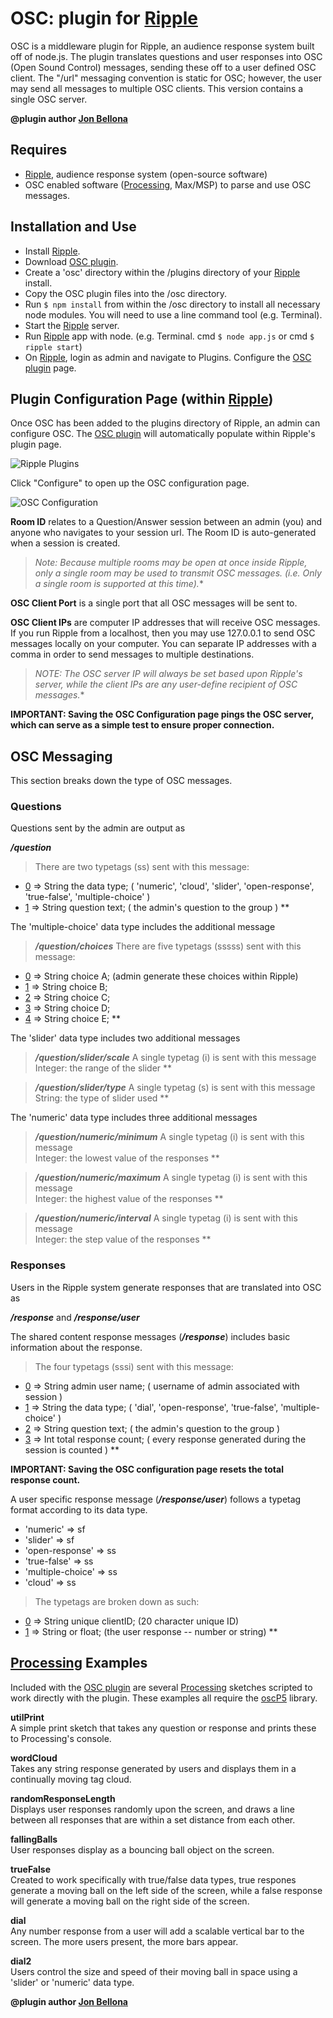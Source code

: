 OSC: plugin for [Ripple][0]
====================

OSC is a middleware plugin for Ripple, an audience response system built off of node.js.
The plugin translates questions and user responses into OSC (Open Sound Control) messages, sending these off to a user defined OSC client.
The "/url" messaging convention is static for OSC; however, the user may send all messages to multiple OSC clients.
This version contains a single OSC server.

**@plugin author [Jon Bellona][1]**

Requires
---------------------

- [Ripple][0], audience response system (open-source software)
- OSC enabled software ([Processing][2], Max/MSP) to parse and use OSC messages.



Installation and Use
---------------------

- Install [Ripple][0].
- Download [OSC plugin][5].
- Create a 'osc' directory within the /plugins directory of your [Ripple][0] install. 
- Copy the OSC plugin files into the /osc directory.
- Run <code>$ npm install</code>  from within the /osc directory to install all necessary node modules. You will need to use a line command tool (e.g. Terminal).
- Start the [Ripple][0] server.
- Run [Ripple][0] app with node. (e.g. Terminal. cmd <code>$ node app.js</code>  or cmd <code>$ ripple start</code>)
- On [Ripple][0], login as admin and navigate to Plugins. Configure the [OSC plugin][5] page.



Plugin Configuration Page (within [Ripple][0])
---------------------

Once OSC has been added to the plugins directory of Ripple, an admin can configure OSC.
The [OSC plugin][5] will automatically populate within Ripple's plugin page. 

![Ripple Plugins][img1]

Click "Configure" to open up the OSC configuration page.

![OSC Configuration][img2]

__Room ID__ relates to a Question/Answer session between an admin (you) and anyone who navigates to your session url. The Room ID is auto-generated when a session is created.

 > *Note: Because multiple rooms may be open at once inside Ripple, only a single room may be used to transmit OSC messages. (i.e. Only a single room is supported at this time).**

__OSC Client Port__ is a single port that all OSC messages will be sent to.

__OSC Client IPs__ are computer IP addresses that will receive OSC messages. If you run Ripple from a localhost, then you may use 127.0.0.1 to send OSC messages locally on your computer. You can separate IP addresses with a comma in order to send messages to multiple destinations.

> *NOTE: The OSC server IP will always be set based upon Ripple's server, while the client IPs are any user-define recipient of OSC messages.**

**IMPORTANT: Saving the OSC Configuration page pings the OSC server, which can serve as a simple test to ensure proper connection.**



OSC Messaging
---------------------


This section breaks down the type of OSC messages.

### Questions
Questions sent by the admin are output as

__*/question*__

> There are two typetags (ss) sent with this message:
 * [0] => String the data type;       ( 'numeric', 'cloud', 'slider', 'open-response', 'true-false', 'multiple-choice' )
 * [1] => String question text;       ( the admin's question to the group )
**

The 'multiple-choice' data type includes the additional message

> __*/question/choices*__
 There are five typetags (sssss) sent with this message:
 * [0] => String choice A;            (admin generate these choices within Ripple)
 * [1] => String choice B;
 * [2] => String choice C;
 * [3] => String choice D;
 * [4] => String choice E;
**

The 'slider' data type includes two additional messages

> __*/question/slider/scale*__
 A single typetag (i) is sent with this message  <br/>
 Integer: the range of the slider
**

> __*/question/slider/type*__
 A single typetag (s) is sent with this message  <br/>
 String: the type of slider used
**

The 'numeric' data type includes three additional messages

> __*/question/numeric/minimum*__
 A single typetag (i) is sent with this message <br/>
 Integer: the lowest value of the responses
**

> __*/question/numeric/maximum*__
 A single typetag (i) is sent with this message <br/>
 Integer: the highest value of the responses
**

> __*/question/numeric/interval*__
 A single typetag (i) is sent with this message <br/>
 Integer: the step value of the responses
**

### Responses
Users in the Ripple system generate responses that are translated into OSC as

__*/response*__ and __*/response/user*__

The shared content response messages (__*/response*__) includes basic information about the response.

> The four typetags (sssi) sent with this message:
 * [0] => String admin user name;     ( username of admin associated with session )
 * [1] => String the data type;       ( 'dial', 'open-response', 'true-false', 'multiple-choice' )
 * [2] => String question text;       ( the admin's question to the group )
 * [3] => Int total response count;   ( every response generated during the session is counted )
**

**IMPORTANT: Saving the OSC configuration page resets the total response count.**

A user specific response message (__*/response/user*__) follows a typetag format according to its data type.
* 'numeric'         =>   sf 
* 'slider'          =>   sf
* 'open-response'   =>   ss
* 'true-false'      =>   ss
* 'multiple-choice' =>   ss
* 'cloud'           =>   ss

> The typetags are broken down as such:
 * [0] => String unique clientID;     (20 character unique ID)
 * [1] => String or float;            (the user response -- number or string)
**

[Processing][2] Examples
---------------------

Included with the [OSC plugin][5] are several [Processing][2] sketches scripted to work directly with the plugin. These examples all require the [oscP5][3] library.

**utilPrint**	
A simple print sketch that takes any question or response and prints these to Processing's console.

**wordCloud**  
Takes any string response generated by users and displays them in a continually moving tag cloud.

**randomResponseLength**	
Displays user responses randomly upon the screen, and draws a line between all responses that are within a set distance from each other.

**fallingBalls**	
User responses display as a bouncing ball object on the screen.

**trueFalse**	
Created to work specifically with true/false data types, true respones generate a moving ball on the left side of the screen, while a false response will generate a moving ball on the right side of the screen.

**dial**	
Any number response from a user will add a scalable vertical bar to the screen. The more users present, the more bars appear.

**dial2**	
Users control the size and speed of their moving ball in space using a 'slider' or 'numeric' data type.

**@plugin author [Jon Bellona][1]**

[0]: https://github.com/uoregon-libraries/ripple  "Ripple on github"
[1]: http://jpbellona.com/  "Jon Bellona"
[2]: http://processing.org/  "http://processing.org/"
[3]: http://www.sojamo.de/libraries/oscP5/  "oscP5 library"
[4]: https://npmjs.org/package/npm "A package manage for node"
[5]: https://github.com/jpbellona/ripple-osc "OSC plugin on github"

[img1]: https://raw.github.com/jpbellona/ripple-osc/master/images/ripple-plugins.png "Ripple Plugins page"
[img2]: https://raw.github.com/jpbellona/ripple-osc/master/images/osc-config.png "OSC Config page"